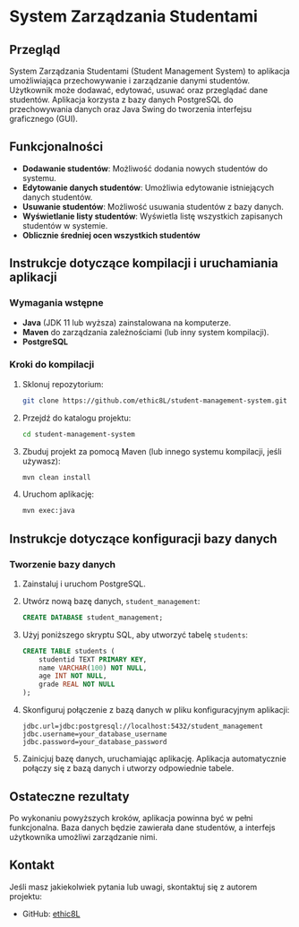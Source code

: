 # System Zarządzania Studentami

## Przegląd

System Zarządzania Studentami (Student Management System) to aplikacja umożliwiająca przechowywanie i zarządzanie danymi studentów. Użytkownik może dodawać, edytować, usuwać oraz przeglądać dane studentów. Aplikacja korzysta z bazy danych PostgreSQL do przechowywania danych oraz Java Swing do tworzenia interfejsu graficznego (GUI).

## Funkcjonalności

- **Dodawanie studentów**: Możliwość dodania nowych studentów do systemu.
- **Edytowanie danych studentów**: Umożliwia edytowanie istniejących danych studentów.
- **Usuwanie studentów**: Możliwość usuwania studentów z bazy danych.
- **Wyświetlanie listy studentów**: Wyświetla listę wszystkich zapisanych studentów w systemie.
- **Oblicznie średniej ocen wszystkich studentów**

## Instrukcje dotyczące kompilacji i uruchamiania aplikacji

### Wymagania wstępne

- **Java** (JDK 11 lub wyższa) zainstalowana na komputerze.
- **Maven** do zarządzania zależnościami (lub inny system kompilacji).
- **PostgreSQL**

### Kroki do kompilacji

1. Sklonuj repozytorium:

    ```bash
    git clone https://github.com/ethic8L/student-management-system.git
    ```

2. Przejdź do katalogu projektu:

    ```bash
    cd student-management-system
    ```

3. Zbuduj projekt za pomocą Maven (lub innego systemu kompilacji, jeśli używasz):

    ```bash
    mvn clean install
    ```

4. Uruchom aplikację:

    ```bash
    mvn exec:java
    ```

## Instrukcje dotyczące konfiguracji bazy danych

### Tworzenie bazy danych

1. Zainstaluj i uruchom PostgreSQL.
2. Utwórz nową bazę danych, `student_management`:

    ```sql
    CREATE DATABASE student_management;
    ```

3. Użyj poniższego skryptu SQL, aby utworzyć tabelę `students`:

    ```sql
    CREATE TABLE students (
        studentid TEXT PRIMARY KEY,
        name VARCHAR(100) NOT NULL,
        age INT NOT NULL,
        grade REAL NOT NULL
    );
    ```

4. Skonfiguruj połączenie z bazą danych w pliku konfiguracyjnym aplikacji:

    ```
    jdbc.url=jdbc:postgresql://localhost:5432/student_management
    jdbc.username=your_database_username
    jdbc.password=your_database_password
    ```

5. Zainicjuj bazę danych, uruchamiając aplikację. Aplikacja automatycznie połączy się z bazą danych i utworzy odpowiednie tabele.

## Ostateczne rezultaty

Po wykonaniu powyższych kroków, aplikacja powinna być w pełni funkcjonalna. Baza danych będzie zawierała dane studentów, a interfejs użytkownika umożliwi zarządzanie nimi.

## Kontakt

Jeśli masz jakiekolwiek pytania lub uwagi, skontaktuj się z autorem projektu:
- GitHub: [ethic8L](https://github.com/ethic8L)

